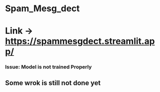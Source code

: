 # Spam_Mesg_dect

# Link -> https://spammesgdect.streamlit.app/


### Issue:  Model is not trained Properly

## Some wrok is still not done yet
